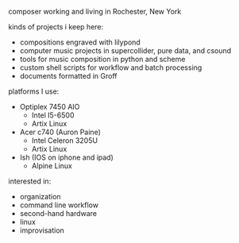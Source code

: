 composer working and living in Rochester, New York

kinds of projects i keep here:
- compositions engraved with lilypond
- computer music projects in supercollider, pure data, and csound
- tools for music composition in python and scheme
- custom shell scripts for workflow and batch processing
- documents formatted in Groff

platforms I use:
- Optiplex 7450 AIO
	- Intel I5-6500
	- Artix Linux
- Acer c740 (Auron Paine)
	- Intel Celeron 3205U
	- Artix Linux
- Ish (IOS on iphone and ipad)
	- Alpine Linux

interested in:
- organization
- command line workflow
- second-hand hardware
- linux
- improvisation
